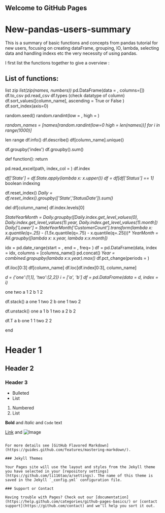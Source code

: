 ## Welcome to GitHub Pages

# New-pandas-users-summary
This is a summary of basic functions and concepts from pandas tutorial for new users, focusing on creating dataFrame, grouping, IO, lambda, selecting data and handling indexs etc the very necessity of using pandas. 

I first list the functions together to give a overview :
## List of functions:

list
zip
*list(zip(names, numbers))*
pd.DataFrame(data = , columns=[])
df.to_csv
pd.read_csv
df.types (check datatype of column)
df.sort_values([column_name], ascending = True or False )
df.sort_index(axis=0)

random.seed()
random.randint(low = , high = )

*random_names = [names[random.randint(low=0 high = len(names))] for i in range(1000)]*

len
range
df.info()
df.describe()
df[column_name].unique()

df.groupby('index')
df.groupby().sum()

def function():
   return

pd.read_excel(path, index_col = )
df.index

*df['State'] = df.State.apply(lambda x: x.upper())*
*df = df[df['Status'] == 1]* boolean indexing

df.reset_index()
*Daily = df.reset_index().groupby(['State','StatusDate']).sum()*

del df[column_name]
df.index.levels[0]

*StateYearMonth = Daily.groupby([Daily.index.get_level_values(0), Daily.index.get_level_values(1).year, Daily.index.get_level_values(1).month])*
*Daily['Lower'] = StateYearMonth['CustomerCount'].transform(lambda x: x.quantile(q=.25) - (1.5*x.quantile(q=.75) - x.quantile(q=.25)))*
*YearMonth = All.groupby([lambda x: x.year, lambda x:x.month])*

idx = pd.date_range(start = , end = , freq= )
df = pd.DataFrame(data, index = idx, columns = [columns_name])
pd.concat()
*Year = combined.gropupby(lambda x:x.year).max()*
df.pct_change(periods = )

df.iloc[0:3]
df[column_name]
df.loc[df.index[0:3], column_name]

*d = {'one':[1,1], 'two':[2,2]}*
*i = ['a', 'b']*
*df = pd.DataFrame(data = d, index = i)*

one	two
a	1	2
b	1	2

df.stack()
a  one    1
   two    2
b  one    1
   two    2

df.unstack()
one  a    1
     b    1
two  a    2
     b    2

df.T
	a	b
one	1	1
two	2	2


end


# Header 1
## Header 2
### Header 3

- Bulleted
- List

1. Numbered
2. List

**Bold** and _Italic_ and `Code` text

[Link](url) and ![Image](src)
```

For more details see [GitHub Flavored Markdown](https://guides.github.com/features/mastering-markdown/).

### Jekyll Themes

Your Pages site will use the layout and styles from the Jekyll theme you have selected in your [repository settings](https://github.com/li116tao/a/settings). The name of this theme is saved in the Jekyll `_config.yml` configuration file.

### Support or Contact

Having trouble with Pages? Check out our [documentation](https://help.github.com/categories/github-pages-basics/) or [contact support](https://github.com/contact) and we’ll help you sort it out.
